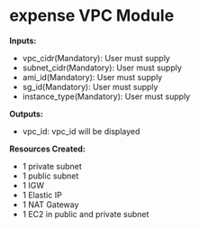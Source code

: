 # expense VPC Module

**Inputs:**

- vpc_cidr(Mandatory): User must supply
- subnet_cidr(Mandatory): User must supply
- ami_id(Mandatory): User must supply
- sg_id(Mandatory): User must supply
- instance_type(Mandatory): User must supply

**Outputs:**

- vpc_id: vpc_id will be displayed

**Resources Created:**

- 1 private subnet
- 1 public subnet
- 1 IGW
- 1 Elastic IP
- 1 NAT Gateway
- 1 EC2 in public and private subnet
